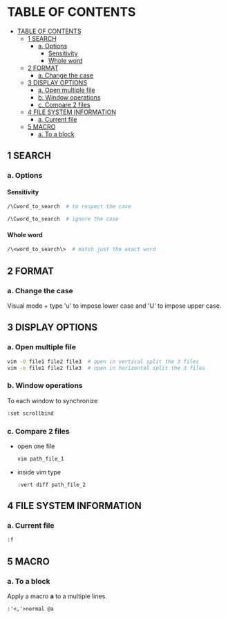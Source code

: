 #  TABLE OF CONTENTS
- [TABLE OF CONTENTS](#table-of-contents)
  - [1 SEARCH](#1-search)
    - [a. Options](#a-options)
      - [Sensitivity](#sensitivity)
      - [Whole word](#whole-word)
  - [2 FORMAT](#2-format)
    - [a. Change the case](#a-change-the-case)
  - [3 DISPLAY OPTIONS](#3-display-options)
    - [a. Open multiple file](#a-open-multiple-file)
    - [b. Window operations](#b-window-operations)
    - [c. Compare 2 files](#c-compare-2-files)
  - [4 FILE SYSTEM INFORMATION](#4-file-system-information)
    - [a. Current file](#a-current-file)
  - [5 MACRO](#5-macro)
    - [a. To a block](#a-to-a-block)


## 1 SEARCH
### a. Options
#### Sensitivity

```bash
/\Cword_to_search  # to respect the case
```
```bash
/\Cword_to_search  # ignore the case
```
#### Whole word
```bash
/\<word_to_search\>  # match just the exact word
```

## 2 FORMAT
### a. Change the case
Visual mode + type 'u' to impose lower case and 'U' to impose upper case.

## 3 DISPLAY OPTIONS
### a. Open multiple file 
```bash
vim -O file1 file2 file3  # open in vertical split the 3 files
vim -o file1 file2 file3  # open in horizontal split the 3 files
```
### b. Window operations 
To each window to synchronize
```bash
:set scrollbind
```
### c. Compare 2 files
- open one file
  ````bash
  vim path_file_1
  ````
- inside vim type
  ````vim
  :vert diff path_file_2
  ````

## 4 FILE SYSTEM INFORMATION
### a. Current file
```bash
:f
```

## 5 MACRO
### a. To a block
Apply a macro **a** to a multiple lines.
```normal
:'<,'>normal @a
```